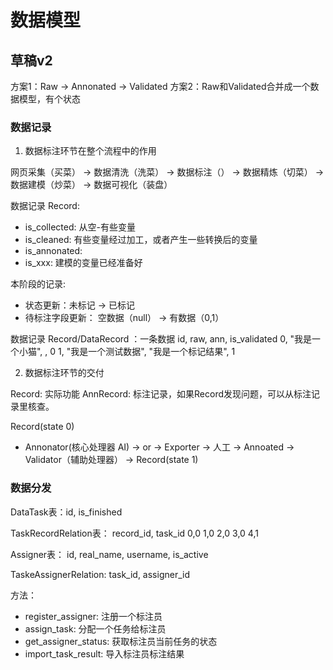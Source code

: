 # 数据模型

## 草稿v2

方案1：Raw -> Annonated -> Validated
方案2：Raw和Validated合并成一个数据模型，有个状态

### 数据记录

1. 数据标注环节在整个流程中的作用

网页采集（买菜） -> 数据清洗（洗菜） -> 数据标注（） -> 数据精炼（切菜） -> 数据建模（炒菜） -> 数据可视化（装盘）

数据记录 Record: 
- is_collected: 从空-有些变量
- is_cleaned: 有些变量经过加工，或者产生一些转换后的变量
- is_annonated:
- is_xxx: 建模的变量已经准备好


本阶段的记录:
- 状态更新：未标记 -> 已标记
- 待标注字段更新： 空数据（null） -> 有数据（0,1）

数据记录 Record/DataRecord ：一条数据
id, raw, ann, is_validated
0, "我是一个小猫", , 0
1, "我是一个测试数据", "我是一个标记结果", 1

2. 数据标注环节的交付

Record: 实际功能
AnnRecord: 标注记录，如果Record发现问题，可以从标注记录里核查。

Record(state 0)
- Annonator(核心处理器 AI) ->
or 
-> Exporter -> 人工 ->
Annoated -> Validator（辅助处理器） 
-> Record(state 1)


### 数据分发

DataTask表：id, is_finished

TaskRecordRelation表：
record_id, task_id
0,0
1,0
2,0
3,0
4,1

Assigner表：
id, real_name, username, is_active

TaskeAssignerRelation:
task_id, assigner_id

方法：
- register_assigner: 注册一个标注员
- assign_task: 分配一个任务给标注员
- get_assigner_status: 获取标注员当前任务的状态
- import_task_result: 导入标注员标注结果
